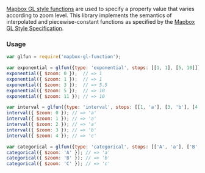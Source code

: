 [Mapbox GL style functions](https://www.mapbox.com/mapbox-gl-style-spec/#function) are used to specify a property value that varies according to zoom level. This library implements the semantics of interpolated and piecewise-constant functions as specified by the [Mapbox GL Style Specification](https://github.com/mapbox/mapbox-gl-style-spec).

### Usage

``` javascript
var glfun = require('mapbox-gl-function');

var exponential = glfun({type: 'exponential', stops: [[1, 1], [5, 10]]});
exponential({ $zoom: 0 });  // => 1
exponential({ $zoom: 1 });  // => 1
exponential({ $zoom: 3 });  // => 5.5
exponential({ $zoom: 5 });  // => 10
exponential({ $zoom: 11 }); // => 10

var interval = glfun({type: 'interval', stops: [[1, 'a'], [3, 'b'], [4, 'c']]});
interval({ $zoom: 0 }); // => 'a'
interval({ $zoom: 1 }); // => 'a'
interval({ $zoom: 2 }); // => 'a'
interval({ $zoom: 3 }); // => 'b'
interval({ $zoom: 4 }); // => 'c'

var categorical = glfun({type: 'categorical', stops: [['A', 'a'], ['B', 'b'], ['C', 'c']]});
categorical({ $zoom: 'A' }); // => 'a'
categorical({ $zoom: 'B' }); // => 'b'
categorical({ $zoom: 'C' }); // => 'c'
```
